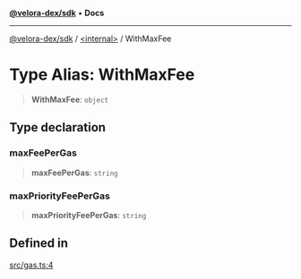 [**@velora-dex/sdk**](../../README.md) • **Docs**

***

[@velora-dex/sdk](../../globals.md) / [\<internal\>](../README.md) / WithMaxFee

# Type Alias: WithMaxFee

> **WithMaxFee**: `object`

## Type declaration

### maxFeePerGas

> **maxFeePerGas**: `string`

### maxPriorityFeePerGas

> **maxPriorityFeePerGas**: `string`

## Defined in

[src/gas.ts:4](https://github.com/VeloraDEX/sdk/blob/master/src/gas.ts#L4)
